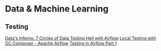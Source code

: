 # Data & Machine Learning


## Testing
[Data's Inferno: 7 Circles of Data Testing Hell with Airflow](https://medium.com/wbaa/datas-inferno-7-circles-of-data-testing-hell-with-airflow-cef4adff58d8)
[Local Testing with GC Composer - Apache Airflow](https://medium.com/@jbencina/local-testing-with-google-cloud-composer-apache-airflow-75d4213d2893)
[Testing in Airflow Part 1](https://blog.usejournal.com/testing-in-airflow-part-1-dag-validation-tests-dag-definition-tests-and-unit-tests-2aa94970570c)